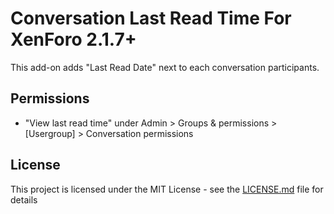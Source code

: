# Conversation Last Read Time For XenForo 2.1.7+
This add-on adds "Last Read Date" next to each conversation participants.

## Permissions
- "View last read time" under Admin > Groups & permissions > [Usergroup] > Conversation permissions

## License
This project is licensed under the MIT License - see the [LICENSE.md](LICENSE.md) file for details